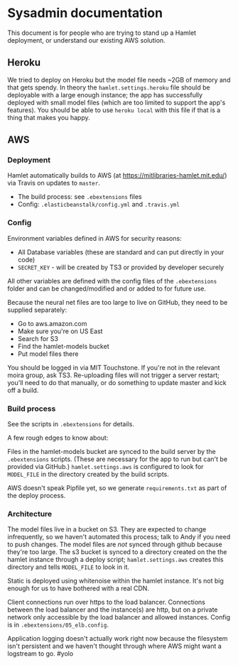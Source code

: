 # Sysadmin documentation
This document is for people who are trying to stand up a Hamlet deployment, or understand our existing AWS solution.

## Heroku

We tried to deploy on Heroku but the model file needs ~2GB of memory and that gets spendy. In theory the `hamlet.settings.heroku` file should be deployable with a large enough instance; the app has successfully deployed with small model files (which are too limited to support the app's features). You should be able to use `heroku local` with this file if that is a thing that makes you happy.

## AWS

### Deployment

Hamlet automatically builds to AWS (at https://mitlibraries-hamlet.mit.edu/) via Travis on updates to `master`.
* The build process: see `.ebextensions` files
* Config: `.elasticbeanstalk/config.yml` and `.travis.yml`

### Config

Environment variables defined in AWS for security reasons:
* All Database variables (these are standard and can put directly in your code)
* `SECRET_KEY` - will be created by TS3 or provided by developer securely

All other variables are defined with the config files of the `.ebextensions` folder and can be changed/modified and or added to for future use.

Because the neural net files are too large to live on GitHub, they need to be supplied separately:
* Go to aws.amazon.com
* Make sure you're on US East
* Search for S3
* Find the hamlet-models bucket
* Put model files there

You should be logged in via MIT Touchstone. If you're not in the relevant moira group, ask TS3. Re-uploading files will not trigger a server restart; you'll need to do that manually, or do something to update master and kick off a build.

### Build process
See the scripts in `.ebextensions` for details.

A few rough edges to know about:

Files in the hamlet-models bucket are synced to the build server by the `.ebextensions` scripts. (These are necessary for the app to run but can't be provided via GitHub.) `hamlet.settings.aws` is configured to look for `MODEL_FILE` in the directory created by the build scripts.

AWS doesn't speak Pipfile yet, so we generate `requirements.txt` as part of the deploy process.

### Architecture

The model files live in a bucket on S3. They are expected to change infrequently, so we haven't automated this process; talk to Andy if you need to push changes. The model files are *not* synced through github because they're too large. The s3 bucket is synced to a directory created on the the hamlet instance through a deploy script; `hamlet.settings.aws` creates this directory and tells `MODEL_FILE` to look in it.

Static is deployed using whitenoise within the hamlet instance. It's not big enough for us to have bothered with a real CDN.

Client connections run over https to the load balancer. Connections between the load balancer and the instance(s) are http, but on a private network only accessible by the load balancer and allowed instances. Config is in `.ebextensions/05_elb.config`.

Application logging doesn't actually work right now because the filesystem isn't persistent and we haven't thought through where AWS might want a logstream to go. #yolo
